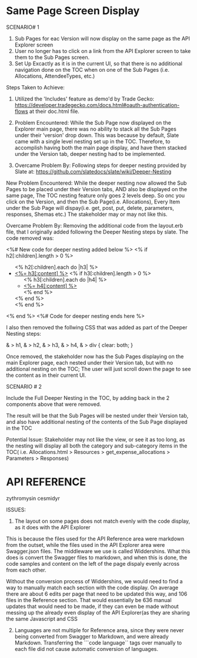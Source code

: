 # Same Page Screen Display

SCENARIO# 1

1. Sub Pages for eac Version will now display on the same page as the API Explorer screen
2. User no longer has to click on a link from the API Explorer screen to take them to the Sub Pages screen.
3. Set Up Excactly as it is in the current UI, so that there is no additional navigation done on the TOC when on one of the Sub Pages (i.e. Allocations, AttendeeTypes, etc.)

Steps Taken to Achieve:

1. Utilized the 'Includes' feature as demo'd by Trade Gecko: https://developer.tradegecko.com/docs.html#oauth-authentication-flows at their doc.html file.

2. Problem Encountered: While the Sub Page now displayed on the Explorer main page, there was no ability to stack all the Sub Pages under their 'version' drop down. This was because by default, Slate came with a single level nesting set up in the TOC. Therefore, to accomplish having both the main page display, and have them stacked under the Version tab, deeper nesting had to be implemented.

3. Overcame Problem By: Following steps for deeper nesting provided by Slate at: https://github.com/slatedocs/slate/wiki/Deeper-Nesting

New Problem Encountered: While the deeper nesting now allowed the Sub Pages to be placed under their Version tabs, AND also be displayed on the same page, The TOC nesting feature only goes 2 levels deep. So onc you click on the Version, and then the Sub Page(i.e. Allocations), Every Item under the Sub Page will dispay(i.e. get, post, put, delete, parameters, responses, Shemas etc.) The stakeholder may or may not like this.

Overcame Problem By: Removing the additional code from the layout.erb file, that I originally added following the Deeper Nesting steps by slate. The code removed was:

<%# New code for deeper nesting added below %> 
                    <% if h2[:children].length > 0 %>
                      <ul class="toc-list-h3">
                        <% h2[:children].each do |h3| %>
                          <li>
                            <a href="#<%= h3[:id] %>" class="toc-h3 toc-link" data-title="<%= h3[:content] %>"><%= h3[:content] %></a>
                            <% if h3[:children].length > 0 %>
                              <ul class="toc-list-h4">
                                <% h3[:children].each do |h4| %>
                                  <li>
                                    <a href="#<%= h4[:id] %>" class="toc-h4 toc-link" data-title="<%= h4[:content] %>"><%= h4[:content] %></a>
                                  </li>
                                <% end %>
                              </ul>
                            <% end %>
                          </li>
                        <% end %>
                      </ul>
                    <% end %> 
<%# Code for deeper nesting ends here %> 


I also then removed the follwing CSS that was added as part of the Deeper Nesting steps:

& > h1,
& > h2,
& > h3,
& > h4,
& > div {
  clear: both;
}

Once removed, the stakeholder now has the Sub Pages displaying on the main Explorer page, each nested under their Version tab, but with no additional nesting on the TOC; The user will just scroll down the page to see the content as in their current UI.

SCENARIO # 2

Include the Full Deeper Nesting in the TOC, by adding back in the 2 components above that were removed.

The result will be that the Sub Pages will be nested under their Version tab, and also have additional nesting of the contents of the Sub Page displayed in the TOC 

Potential Issue: Stakeholder may not like the view, or see it as too long, as the nesting will display all both the category and sub-category items in the TOC( i.e. Allocations.html > Resources > get_expense_allocations > Parameters > Responses)

# API REFERENCE 

zythromysin 
cesmidyr

ISSUES:
1. The layout on some pages does not match evenly with the code display, as it does with the API Explorer

This is because the files used for the API Reference area were markdown from the outset, while the files used in the API Explorer area were Swagger.json files. The middleware we use is called Widdershins. What this does is convert the Swagger files to markdown, and when this is done, the code samples and content on the left of the page dispaly evenly across from each other.

Without the conversion process of Widdershins, we would need to find a way to manually match each section with the code display. On average there are about 6 edits per page that need to be updated this way, and 106 files in the Reference section. That would essentially be 636 manual updates that would need to be made, if they can even be made without messing up the already even display of the API Explorer(as they are sharing the same Javascript and CSS

2. Languages are not multiple for Reference area, since they were never being converted from Swagger to Markdown, and were already Markdown. Transferring the ```code language`` tags over manually to each file did not cause automatic conversion of languages. 